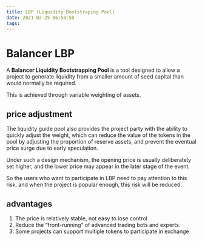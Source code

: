 ```yaml
---
title: LBP (Liquidity Bootstraping Pool)
date: 2021-02-25 06:58:58
tags:
---
```


# Balancer LBP

A __Balancer Liquidity Bootstrapping Pool__ is a tool designed to allow a project to generate liquidity from a smaller amount of seed capital than would normally be required. 

This is achieved through variable weighting of assets.

## price adjustment

The liquidity guide pool also provides the project party with the ability to quickly adjust the weight, which can reduce the value of the tokens in the pool by adjusting the proportion of reserve assets, and prevent the eventual price surge due to early speculation. 

Under such a design mechanism, the opening price is usually deliberately set higher, and the lower price may appear in the later stage of the event.

So the users who want to participate in LBP need to pay attention to this risk, and when the project is popular enough, this risk will be reduced.

## advantages

1. The price is relatively stable, not easy to lose control
2. Reduce the “front-running” of advanced trading bots and experts.
3. Some projects can support multiple tokens to participate in exchange

